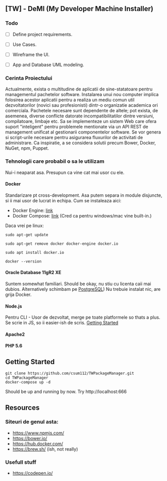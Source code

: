 
##  [TW] - DeMI (My Developer Machine Installer)

### Todo
- [ ] Define project requirements.
- [ ] Use Cases.
- [ ] Wireframe the UI.
- [ ] App and Database UML modeling.


### Cerinta Proiectului
Actualmente, exista o multitudine de aplicatii de sine-statatoare pentru managementul pachetelor software. Instalarea unui nou computer implica folosirea acestor aplicatii pentru a realiza un mediu comun util dezvoltatorilor (novici sau profesionisti) dintr-o organizatie academica ori comerciala. Pachetele necesare sunt dependente de altele; pot exista, de asemenea, diverse conflicte datorate incompatibilitatilor dintre versiuni, compilatoare, limbaje etc. Sa se implementeze un sistem Web care ofera suport "inteligent" pentru problemele mentionate via un API REST de management unificat al gestionarii componentelor software. Se vor genera si script-urile necesare pentru asigurarea fluxurilor de activitati de administrare. Ca inspiratie, a se considera solutii precum Bower, Docker, NuGet, npm, Puppet.

### Tehnologii care probabil o sa le utilizam
Nui-i neaparat asa. Presupun ca vine cat mai usor cu ele.
#### Docker
Standarizare pt cross-development. Asa putem separa in module disjuncte, si ii mai usor de lucrat in echipa.
Cum se instaleaza aici: 
* Docker Engine: [link](https://docs.docker.com/install/)
* Docker Compose: [link](https://docs.docker.com/compose/install/)  (Cred ca pentru windows/mac vine built-in.)

Daca vrei pe linux:
```output
sudo apt-get update
```
```output
sudo apt-get remove docker docker-engine docker.io
```
```output
sudo apt install docker.io
```
```output
docker --version
```
#### Oracle Database 11gR2 XE
Suntem somewhat familiari. Should be okay, nu stiu cu licenta caii mai dubios. Alternatively schimbam pe [PostgreSQL](https://www.postgresql.org/))
Nu trebuie instalat nic, are grija Docker.

#### Node.js
Pentru CLI - Usor de dezvoltat, merge pe toate platformele so thats a plus. Se scrie in JS, so ii easier-ish de scris. [Getting Started](https://nodejs.org/en/docs/guides/getting-started-guide/)

#### Apache2
#### PHP 5.6

##  Getting Started
```
git clone https://github.com/csum112/TWPackageManager.git
cd TWPackageManager
docker-compose up -d
```
Should be up and running by now. Try http://localhost:666

## Resources

### Siteuri de genul asta:
* https://www.npmjs.com/
* https://bower.io/
* https://hub.docker.com/
* https://brew.sh/ (ish, not really)

### Usefull stuff
* https://codepen.io/